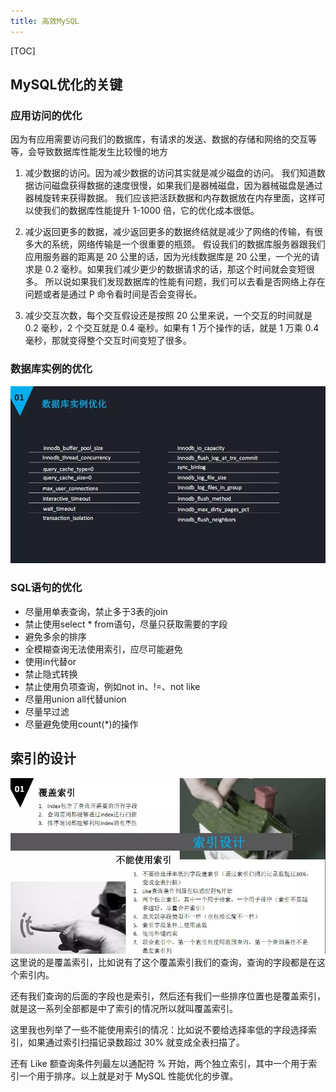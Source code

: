 ```yaml
---
title: 高效MySQL
---
```


[TOC]

## MySQL优化的关键
### 应用访问的优化
因为有应用需要访问我们的数据库，有请求的发送、数据的存储和网络的交互等等，会导致数据库性能发生比较慢的地方

1. 减少数据的访问。因为减少数据的访问其实就是减少磁盘的访问。
    我们知道数据访问磁盘获得数据的速度很慢，如果我们是器械磁盘，因为器械磁盘是通过器械旋转来获得数据。
    我们应该把活跃数据和内存数据放在内存里面，这样可以使我们的数据库性能提升 1-1000 倍，它的优化成本很低。
    
2. 减少返回更多的数据，减少返回更多的数据终结就是减少了网络的传输，有很多大的系统，网络传输是一个很重要的瓶颈。
    假设我们的数据库服务器跟我们应用服务器的距离是 20 公里的话，因为光线数据库是 20 公里，一个光的请求是 0.2 毫秒。如果我们减少更少的数据请求的话，那这个时间就会变短很多。
    所以说如果我们发现数据库的性能有问题，我们可以去看是否网络上存在问题或者是通过 P 命令看时间是否会变得长。
    
3. 减少交互次数，每个交互假设还是按照 20 公里来说，一个交互的时间就是 0.2 毫秒，2 个交互就是 0.4 毫秒。如果有 1 万个操作的话，就是 1 万乘 0.4 毫秒，那就变得整个交互时间变短了很多。

### 数据库实例的优化
![](media/15337000198404.jpg)

### SQL语句的优化
- 尽量用单表查询，禁止多于3表的join
- 禁止使用select * from语句，尽量只获取需要的字段
- 避免多余的排序
- 全模糊查询无法使用索引，应尽可能避免
- 使用in代替or
- 禁止隐式转换
- 禁止使用负项查询，例如not in、!=、not like
- 尽量用union all代替union
- 尽量早过滤
- 尽量避免使用count(*)的操作

## 索引的设计
![](media/15337001754232.jpg)
这里说的是覆盖索引，比如说有了这个覆盖索引我们的查询，查询的字段都是在这个索引内。

还有我们查询的后面的字段也是索引，然后还有我们一些排序位置也是覆盖索引，就是这一系列全部都是中了索引的情况所以就叫覆盖索引。

这里我也列举了一些不能使用索引的情况：比如说不要给选择率低的字段选择索引，如果通过索引扫描记录数超过 30% 就变成全表扫描了。

还有 Like 额查询条件列最左以通配符 % 开始，两个独立索引，其中一个用于索引一个用于排序。以上就是对于 MySQL 性能优化的步骤。
                      